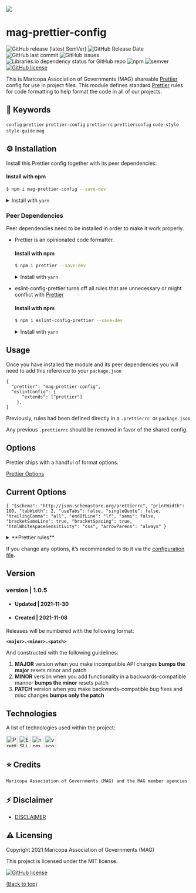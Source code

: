 ![](http://geo.azmag.gov/maps/readonaz/app/resources/img/maglogo_black.png)

# mag-prettier-config

![GitHub release (latest SemVer)](https://img.shields.io/github/v/release/AZMAG/mag-prettier-config?&logo=github&style=flat-square)
![GitHub Release Date](https://img.shields.io/github/release-date/AZMAG/mag-prettier-config?&logo=github&style=flat-square)
![GitHub last commit](https://img.shields.io/github/last-commit/AZMAG/mag-prettier-config?&logo=github&style=flat-square)
![GitHub issues](https://img.shields.io/github/issues-raw/AZMAG/mag-prettier-config?&logo=github&style=flat-square)
![Libraries.io dependency status for GitHub repo](https://img.shields.io/librariesio/github/AZMAG/mag-prettier-config?style=flat-square)
![npm](https://img.shields.io/npm/v/mag-prettier-config?color=crimson&logo=npm&style=flat-square)
![semver](https://img.shields.io/badge/semver-2.0.0-blue?style=flat-square)
[![GitHub license](https://img.shields.io/github/license/AZMAG/mag-prettier-config?style=flat-square)](https://github.com/AZMAG/mag-prettier-config/blob/main/LICENSE)

This is Maricopa Association of Governments (MAG) shareable [Prettier](https://prettier.io) config for use in project files. This module defines standard [Prettier](https://prettier.io) rules for code formatting to help format the code in all of our projects.

## :key: Keywords

`config` `prettier` `prettier-config` `prettierrc` `prettierconfig` `code-style` `style-guide` `mag`

## :gear: Installation

Install this Prettier config together with its peer dependencies:

#### Install with npm

```bash
$ npm i mag-prettier-config --save-dev
```

<details><summary>Install with <code>yarn</code></summary><p>

```bash
$ yarn add mag-prettier-config --dev
```

</p></details>

### Peer Dependencies

Peer dependencies need to be installed in order to make it work properly.

- Prettier is an opinionated code formatter.

  #### Install with npm

  ```bash
  $ npm i prettier --save-dev
  ```

  <details><summary>Install with <code>yarn</code></summary><p>

  ```bash
  $ yarn add prettier --dev
  ```

  </p></details>

- eslint-config-prettier turns off all rules that are unnecessary or might conflict with [Prettier](https://prettier.io)

  #### Install with npm

  ```bash
  $ npm i eslint-config-prettier --save-dev
  ```

  <details><summary>Install with <code>yarn</code></summary><p>

  ```bash
  $ yarn add eslint-config-prettier --dev
  ```

  </p></details>

## Usage

Once you have installed the module and its peer dependencies you will need to add this reference to your `package.json`

```
{
  "prettier": "mag-prettier-config",
  "eslintConfig": {
      "extends": ["prettier"]
    },
}
```

Previously, rules had been defined directly in a `.prettierrc `or `package.json`

Any previous `.prettierrc` should be removed in favor of the shared config.

## Options

Prettier ships with a handful of format options.

[Prettier Options](https://prettier.io/docs/en/options.html)

## Current Options

`{ "$schema": "http://json.schemastore.org/prettierrc", "printWidth": 100, "tabWidth": 2, "useTabs": false, "singleQuote": false, "trailingComma": "all", "endOfLine": "lf", "semi": false, "bracketSameLine": true, "bracketSpacing": true, "htmlWhitespaceSensitivity": "css", "arrowParens": "always" }`

<details><summary>**Prettier rules**</summary><p>

This project defines the following settings in the file.

| Rule                                                                                                | Value\*    |
| --------------------------------------------------------------------------------------------------- | ---------- |
| [`printWidth`](https://prettier.io/docs/en/options.html#print-width)                                | **`100`**  |
| [`tabWidth`](https://prettier.io/docs/en/options.html#tab-width)                                    | `2`        |
| [`useTabs`](https://prettier.io/docs/en/options.html#tabs)                                          | `false`    |
| [`singleQuote`](https://prettier.io/docs/en/options.html#quotes)                                    | `false`    |
| [`trailingComma`](https://prettier.io/docs/en/options.html#trailing-commas)                         | **`all`**  |
| [`endOfLine`](https://prettier.io/docs/en/options.html#end-of-line)                                 | `lf`       |
| [`semi`](https://prettier.io/docs/en/options.html#semicolons)                                       | `false`    |
| [`bracketSameLine`](https://prettier.io/docs/en/options.html#jsx-brackets)                          | **`true`** |
| [`bracketSpacing`](https://prettier.io/docs/en/options.html#bracket-spacing)                        | `true`     |
| [`htmlWhitespaceSensitivity`](https://prettier.io/docs/en/options.html#html-whitespace-sensitivity) | `css`      |
| [`arrowParens`](https://prettier.io/docs/en/options.html#arrow-parens)                              | `always`   |

\* Values in **bold** differ from the Prettier defaults.

</p></details>

If you change any options, it’s recommended to do it via the [configuration file](https://github.com/AZMAG/mag-prettier-config/blob/main/index.json).

## Version

### version | 1.0.5

- #### Updated | 2021-11-30
- #### Created | 2021-11-08

Releases will be numbered with the following format:

**`<major>.<minor>.<patch>`**

And constructed with the following guidelines:

1. **MAJOR** version when you make incompatible API changes **bumps the major** resets minor and patch
2. **MINOR** version when you add functionality in a backwards-compatible manner **bumps the minor** resets patch
3. **PATCH** version when you make backwards-compatible bug fixes and misc changes **bumps only the patch**

## Technologies

A list of technologies used within the project:

<a href="https://prettier.io/" title="Prettier"><img src="https://github.com/get-icon/geticon/raw/master/icons/prettier.svg" alt="Prettier" width="31px" height="31px"></a>
<a href="https://eslint.org/" title="ESLint"><img src="https://github.com/get-icon/geticon/raw/master/icons/eslint.svg" alt="ESLint" width="31px" height="31px"></a>
<a href="https://www.npmjs.com/" title="npm"><img src="https://github.com/get-icon/geticon/raw/master/icons/npm.svg" alt="npm" width="31px" height="31px"></a>
<a href="https://code.visualstudio.com/" title="vscode"><img src="https://github.com/get-icon/geticon/raw/master/icons/visual-studio-code.svg" alt="vscode" width="31px" height="31px"></a>

## :star: Credits

`Maricopa Association of Governments (MAG) and the MAG member agencies`

## :zap: Disclaimer

- [DISCLAIMER](DISCLAIMER.md)

## :warning: Licensing

Copyright 2021 Maricopa Association of Governments (MAG)

This project is licensed under the MIT license.

[![GitHub license](https://img.shields.io/github/license/AZMAG/mag-prettier-config?style=flat-square)](https://github.com/AZMAG/mag-prettier-config/blob/main/LICENSE)

[(Back to top)](#mag-prettier-config)
